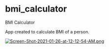 # bmi_calculator

BMI Calculator

App created to calculate BMI of a person.


[![Screen-Shot-2021-01-26-at-12-12-54-AM.png](https://i.postimg.cc/hjf6gpmG/Screen-Shot-2021-01-26-at-12-12-54-AM.png)](https://postimg.cc/hzRp18pF)
